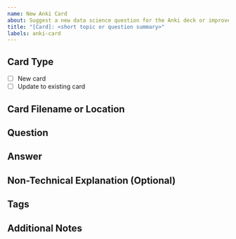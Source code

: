 ```yaml
---
name: New Anki Card
about: Suggest a new data science question for the Anki deck or improve an existing card.
title: "[Card]: <short topic or question summary>"
labels: anki-card
---
```


## Card Type

- [ ] New card
- [ ] Update to existing card

## Card Filename or Location

<!-- Specify the location in the anki-cards folder, e.g. "anki-cards/statistics/statistical-power.md" or suggest a new filename if adding a new card -->

## Question

<!-- Write the question as it should appear on the card -->

## Answer

<!-- Write the answer as it should appear on the back of the card. Include explanation, code, or equations as needed. -->

## Non-Technical Explanation (Optional)

<!-- If possible, add a simple summary for readers without a technical background -->

## Tags

<!-- List relevant tags, separated by commas (e.g., statistics, hypothesis-testing, time-series) -->

## Additional Notes

<!-- Any references, reasoning, or context for this card? Is this an interview question, a real-world concept, or a commonly misunderstood topic? -->
